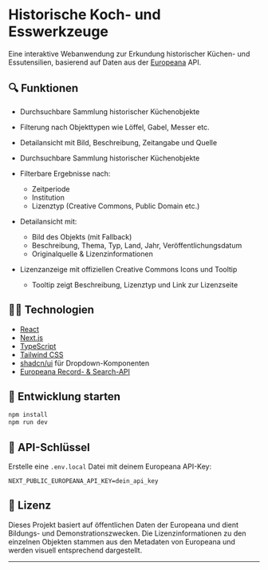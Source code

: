 # Historische Koch- und Esswerkzeuge

Eine interaktive Webanwendung zur Erkundung historischer Küchen- und Essutensilien, basierend auf Daten aus der [Europeana](https://www.europeana.eu/de) API.

## 🔍 Funktionen

- Durchsuchbare Sammlung historischer Küchenobjekte
- Filterung nach Objekttypen wie Löffel, Gabel, Messer etc.
- Detailansicht mit Bild, Beschreibung, Zeitangabe und Quelle

- Durchsuchbare Sammlung historischer Küchenobjekte
- Filterbare Ergebnisse nach:
  - Zeitperiode
  - Institution
  - Lizenztyp (Creative Commons, Public Domain etc.)
- Detailansicht mit:
  - Bild des Objekts (mit Fallback)
  - Beschreibung, Thema, Typ, Land, Jahr, Veröffentlichungsdatum
  - Originalquelle & Lizenzinformationen
- Lizenzanzeige mit offiziellen Creative Commons Icons und Tooltip
  - Tooltip zeigt Beschreibung, Lizenztyp und Link zur Lizenzseite

## 🧑‍💻 Technologien

- [React](https://react.dev/)
- [Next.js](https://nextjs.org/)
- [TypeScript](https://www.typescriptlang.org/)
- [Tailwind CSS](https://tailwindcss.com/)
- [shadcn/ui](https://ui.shadcn.com/) für Dropdown-Komponenten
- [Europeana Record- & Search-API](https://europeana.atlassian.net/wiki/spaces/EF/pages/2385674279/Europeana+APIs)

## 🚀 Entwicklung starten

```bash
npm install
npm run dev
```

## 🔐 API-Schlüssel

Erstelle eine `.env.local` Datei mit deinem Europeana API-Key:

```env
NEXT_PUBLIC_EUROPEANA_API_KEY=dein_api_key
```

## 📜 Lizenz

Dieses Projekt basiert auf öffentlichen Daten der Europeana und dient Bildungs- und Demonstrationszwecken. Die Lizenzinformationen zu den einzelnen Objekten stammen aus den Metadaten von Europeana und werden visuell entsprechend dargestellt.

---
